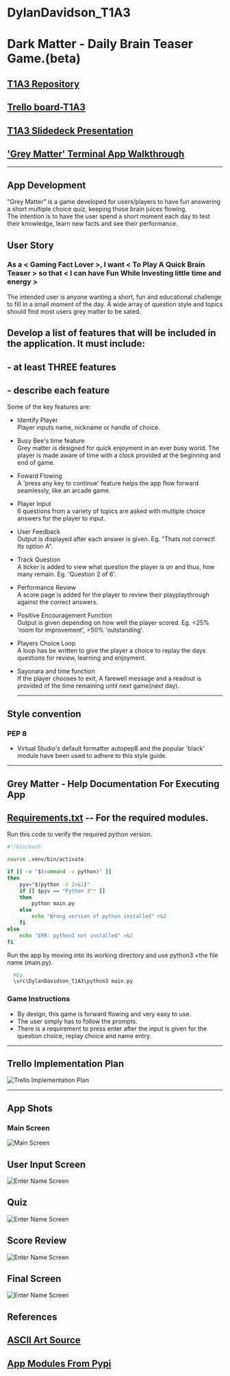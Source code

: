 # DylanDavidson_T1A3    
# Dark Matter - Daily Brain Teaser Game.(beta)  
## [T1A3 Repository](https://github.com/Cheese-steak-jimmys/T1A3)  
## [Trello board-T1A3](https://trello.com/invite/b/IWKUd6KC/02fde642b7e5530dbfdf037807ecee2a/t1a3-terminalapp)  
## [T1A3 Slidedeck Presentation](https://youtu.be/_EPeFcBUZG4)  
## ['Grey Matter' Terminal App Walkthrough](https://youtu.be/E7D_ChPnZE0) 
_____________________  
## App Development  
"Grey Matter" is a game developed for users/players to have fun answering a short multiple choice quiz, keeping those brain juices flowing.  
The intention is to have the user spend a short moment each day to test their knowledge, learn new facts and see their performance.  
  
## User Story
### As a < Gaming Fact Lover >, I want < To Play A Quick Brain Teaser  > so that < I can have Fun While Investing little time and energy >
The intended user is anyone wanting a short, fun and educational challenge to fill in a small moment of the day. A wide array of question style and topics should find most users grey matter to be sated.
## Develop a list of features that will be included in the application. It must include:
## - at least THREE features
## - describe each feature    
Some of the key features are:  

* Identify Player  
  Player inputs name, nickname or handle of choice.  

* Busy Bee's time feature  
Grey matter is designed for quick enjoyment in an ever busy world. The player is made aware of time with a clock provided at the beginning and end of game.

* Foward Flowing  
  A 'press any key to continue' feature helps the app flow forward seamlessly, like an arcade game.  
   
* Player Input  
  6 questions from a variety of topics are asked with multiple choice answers for the player to input.  

* User Feedback  
   Output is displayed after each answer is given. Eg. "Thats not correct! Its option A".  

* Track Question  
  A ticker is added to view what question the player is on and thus, how many remain. Eg. 'Question 2 of 6'.  

* Performance Review  
  A score page is added for the player to review their playplaythrough against the correct answers.  

* Positive Encouragement Function  
  Output is given depending on how well the player scored. Eg. <25% 'room for improvement', >50% 'outstanding'.  
  
* Players Choice Loop  
 A loop has be written to give the player a choice to replay the days questions for review, learning and enjoyment.  

* Sayonara and time function  
  If the player chooses to exit, A farewell message and a readout is provided of the time remaining until next game(next day).  
    __________________________________  
## Style convention  
### PEP 8  
* Virtual Studio's default formatter autopep8 and the popular 'black' module have been used to adhere to this style guide.  
 ______________________________   
## Grey Matter - Help Documentation For Executing App  
## [Requirements.txt](src/requirements.txt) -- For the required modules.  
Run this code to  verify the required python version.  
```sh  
#!/bin/bash

source .venv/bin/activate

if [[ -x "$(command -v python)" ]]
then
    pyv="$(python -V 2>&1)"
    if [[ $pyv == "Python 3"* ]]
    then
        python main.py
    else
        echo "Wrong version of python installed" >&2
    fi 
else
    echo "ERR: python3 not installed" >&2
fi
  ```  
  Run the app by moving into its working directory and use python3 +the file name (main.py).  
  ```sh  
    #Eg.  
    \src\DylanDavidson_T1A3\python3 main.py
```
### Game Instructions   
* By design, this game is forward flowing and very easy to use.  
* The user simply has to follow the prompts.  
* There is a requirement to press enter after the input is given for the question choice, replay choice and name entry.
__________________________
## Trello Implementation Plan 
![Trello Implementation Plan](./docs/trello-main-ss.png)  
___________________________________  
## App Shots    
### Main Screen
![Main Screen](docs/grey-matter-ss.png)   
## User Input Screen
![Enter Name Screen](docs/enter-name-ss.png)  
## Quiz   
![Enter Name Screen](docs/q1-ss.png)  
## Score Review   
![Enter Name Screen](docs/score-ss.png)  
## Final Screen   
![Enter Name Screen](docs/final-page-ss.png)  

## References   
## [ASCII Art Source](https://www.asciiart.eu/)  
## [App Modules From Pypi](https://pypi.org/search/?q=termcolor)  

